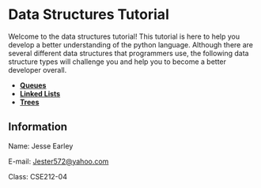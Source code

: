 # Data Structures Tutorial

Welcome to the data structures tutorial! This tutorial is here to help you develop a better understanding of the python language. Although there are several different data structures that programmers use, the following data structure types will challenge you and help you to become a better developer overall. 

- **[Queues](1-queue.md)**
- **[Linked Lists](2-linked_list.md)**
- **[Trees](3-tree.md)**

## Information

Name: Jesse Earley

E-mail: Jester572@yahoo.com

Class: CSE212-04